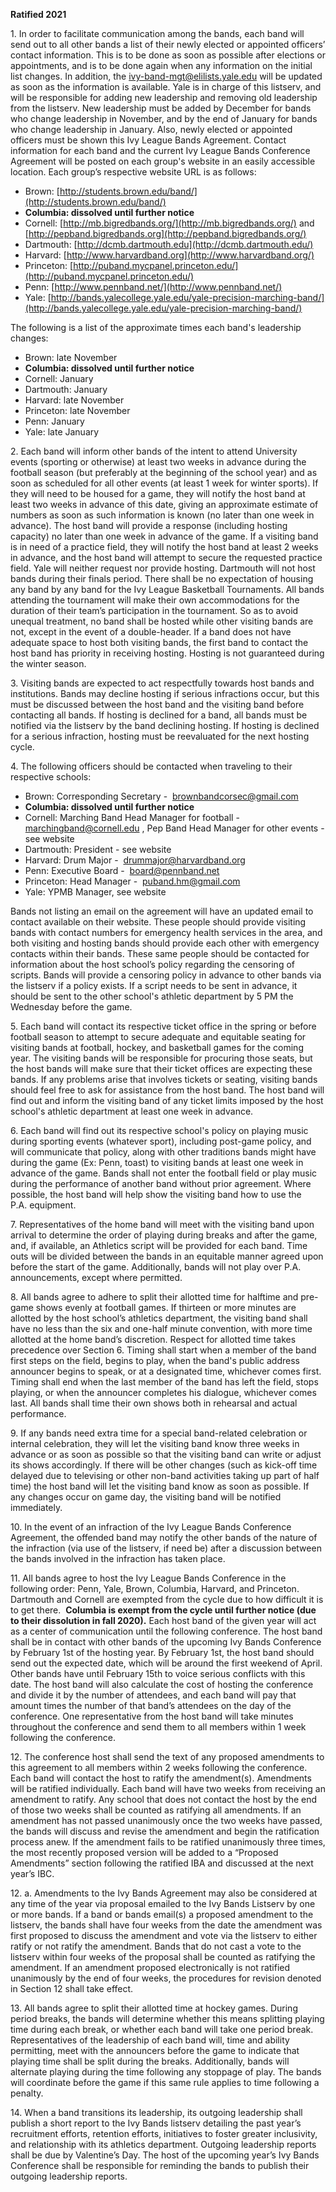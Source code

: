 **Ratified 2021**

1\. In order to facilitate communication among the bands, each band will send out to all other bands a list of their newly elected or appointed officers’ contact information. This is to be done as soon as possible after elections or appointments, and is to be done again when any information on the initial list changes. In addition, the [ivy-band-mgt@elilists.yale.edu](mailto:ivy-band-mgt@elilists.yale.edu) will be updated as soon as the information is available. Yale is in charge of this listserv, and will be responsible for adding new leadership and removing old leadership from the listserv. New leadership must be added by December for bands who change leadership in November, and by the end of January for bands who change leadership in January. Also, newly elected or appointed officers must be shown this Ivy League Bands Agreement. Contact information for each band and the current Ivy League Bands Conference Agreement will be posted on each group's website in an easily accessible location. Each group’s respective website URL is as follows:

- Brown: [http://students.brown.edu/band/](http://students.brown.edu/band/)
- **Columbia: dissolved until further notice**
- Cornell: [http://mb.bigredbands.org/](http://mb.bigredbands.org/) and [http://pepband.bigredbands.org](http://pepband.bigredbands.org/)
- Dartmouth: [http://dcmb.dartmouth.edu](http://dcmb.dartmouth.edu/)
- Harvard: [http://www.harvardband.org](http://www.harvardband.org/)
- Princeton: [http://puband.mycpanel.princeton.edu/](http://puband.mycpanel.princeton.edu/)
- Penn: [http://www.pennband.net/](http://www.pennband.net/)
- Yale: [http://bands.yalecollege.yale.edu/yale-precision-marching-band/](http://bands.yalecollege.yale.edu/yale-precision-marching-band/)

The following is a list of the approximate times each band's leadership changes:

- Brown: late November
- **Columbia: dissolved until further notice**
- Cornell: January
- Dartmouth: January
- Harvard: late November
- Princeton: late November
- Penn: January
- Yale: late January

2\. Each band will inform other bands of the intent to attend University events (sporting or otherwise) at least two weeks in advance during the football season (but preferably at the beginning of the school year) and as soon as scheduled for all other events (at least 1 week for winter sports). If they will need to be housed for a game, they will notify the host band at least two weeks in advance of this date, giving an approximate estimate of numbers as soon as such information is known (no later than one week in advance). The host band will provide a response (including hosting capacity) no later than one week in advance of the game. If a visiting band is in need of a practice field, they will notify the host band at least 2 weeks in advance, and the host band will attempt to secure the requested practice field. Yale will neither request nor provide hosting. Dartmouth will not host bands during their finals period. There shall be no expectation of housing any band by any band for the Ivy League Basketball Tournaments. All bands attending the tournament will make their own accommodations for the duration of their team’s participation in the tournament. So as to avoid unequal treatment, no band shall be hosted while other visiting bands are not, except in the event of a double-header. If a band does not have adequate space to host both visiting bands, the first band to contact the host band has priority in receiving hosting. Hosting is not guaranteed during the winter season.

3\. Visiting bands are expected to act respectfully towards host bands and institutions. Bands may decline hosting if serious infractions occur, but this must be discussed between the host band and the visiting band before contacting all bands. If hosting is declined for a band, all bands must be notified via the listserv by the band declining hosting. If hosting is declined for a serious infraction, hosting must be reevaluated for the next hosting cycle.

4\. The following officers should be contacted when traveling to their respective schools:

- Brown: Corresponding Secretary -  [brownbandcorsec@gmail.com](mailto:brownbandcorsec@gmail.com)
- **Columbia: dissolved until further notice**
- Cornell: Marching Band Head Manager for football -  [marchingband@cornell.edu](mailto:marchingband@cornell.edu) , Pep Band Head Manager for other events - see website
- Dartmouth: President - see website
- Harvard: Drum Major -  [drummajor@harvardband.org](mailto:drummajor@harvardband.org)
- Penn: Executive Board -  [board@pennband.net](mailto:board@pennband.net)
- Princeton: Head Manager -  [puband.hm@gmail.com](mailto:puband.hm@gmail.com)
- Yale: YPMB Manager, see website

Bands not listing an email on the agreement will have an updated email to contact available on their website. These people should provide visiting bands with contact numbers for emergency health services in the area, and both visiting and hosting bands should provide each other with emergency contacts within their bands. These same people should be contacted for information about the host school’s policy regarding the censoring of scripts. Bands will provide a censoring policy in advance to other bands via the listserv if a policy exists. If a script needs to be sent in advance, it should be sent to the other school's athletic department by 5 PM the Wednesday before the game.

5\. Each band will contact its respective ticket office in the spring or before football season to attempt to secure adequate and equitable seating for visiting bands at football, hockey, and basketball games for the coming year. The visiting bands will be responsible for procuring those seats, but the host bands will make sure that their ticket offices are expecting these bands. If any problems arise that involves tickets or seating, visiting bands should feel free to ask for assistance from the host band. The host band will find out and inform the visiting band of any ticket limits imposed by the host school's athletic department at least one week in advance.

6\. Each band will find out its respective school's policy on playing music during sporting events (whatever sport), including post-game policy, and will communicate that policy, along with other traditions bands might have during the game (Ex: Penn, toast) to visiting bands at least one week in advance of the game. Bands shall not enter the football field or play music during the performance of another band without prior agreement. Where possible, the host band will help show the visiting band how to use the P.A. equipment.

7\. Representatives of the home band will meet with the visiting band upon arrival to determine the order of playing during breaks and after the game, and, if available, an Athletics script will be provided for each band. Time outs will be divided between the bands in an equitable manner agreed upon before the start of the game. Additionally, bands will not play over P.A. announcements, except where permitted.

8\. All bands agree to adhere to split their allotted time for halftime and pre-game shows evenly at football games. If thirteen or more minutes are allotted by the host school’s athletics department, the visiting band shall have no less than the six and one-half minute convention, with more time allotted at the home band’s discretion. Respect for allotted time takes precedence over Section 6. Timing shall start when a member of the band first steps on the field, begins to play, when the band's public address announcer begins to speak, or at a designated time, whichever comes first. Timing shall end when the last member of the band has left the field, stops playing, or when the announcer completes his dialogue, whichever comes last. All bands shall time their own shows both in rehearsal and actual performance.

9\. If any bands need extra time for a special band-related celebration or internal celebration, they will let the visiting band know three weeks in advance or as soon as possible so that the visiting band can write or adjust its shows accordingly. If there will be other changes (such as kick-off time delayed due to televising or other non-band activities taking up part of half time) the host band will let the visiting band know as soon as possible. If any changes occur on game day, the visiting band will be notified immediately.

10\. In the event of an infraction of the Ivy League Bands Conference Agreement, the offended band may notify the other bands of the nature of the infraction (via use of the listserv, if need be) after a discussion between the bands involved in the infraction has taken place.

11\. All bands agree to host the Ivy League Bands Conference in the following order: Penn, Yale, Brown, Columbia, Harvard, and Princeton. Dartmouth and Cornell are exempted from the cycle due to how difficult it is to get there.  **Columbia is exempt from the cycle until further notice (due to their dissolution in fall 2020).** Each host band of the given year will act as a center of communication until the following conference. The host band shall be in contact with other bands of the upcoming Ivy Bands Conference by February 1st of the hosting year. By February 1st, the host band should send out the expected date, which will be around the first weekend of April. Other bands have until February 15th to voice serious conflicts with this date. The host band will also calculate the cost of hosting the conference and divide it by the number of attendees, and each band will pay that amount times the number of that band’s attendees on the day of the conference. One representative from the host band will take minutes throughout the conference and send them to all members within 1 week following the conference.

12\. The conference host shall send the text of any proposed amendments to this agreement to all members within 2 weeks following the conference. Each band will contact the host to ratify the amendment(s). Amendments will be ratified individually. Each band will have two weeks from receiving an amendment to ratify. Any school that does not contact the host by the end of those two weeks shall be counted as ratifying all amendments. If an amendment has not passed unanimously once the two weeks have passed, the bands will discuss and revise the amendment and begin the ratification process anew. If the amendment fails to be ratified unanimously three times, the most recently proposed version will be added to a “Proposed Amendments” section following the ratified IBA and discussed at the next year’s IBC.

12\. a. Amendments to the Ivy Bands Agreement may also be considered at any time of the year via proposal emailed to the Ivy Bands Listserv by one or more bands. If a band or bands email(s) a proposed amendment to the listserv, the bands shall have four weeks from the date the amendment was first proposed to discuss the amendment and vote via the listserv to either ratify or not ratify the amendment. Bands that do not cast a vote to the listserv within four weeks of the proposal shall be counted as ratifying the amendment. If an amendment proposed electronically is not ratified unanimously by the end of four weeks, the procedures for revision denoted in Section 12 shall take effect.

13\. All bands agree to split their allotted time at hockey games. During period breaks, the bands will determine whether this means splitting playing time during each break, or whether each band will take one period break. Representatives of the leadership of each band will, time and ability permitting, meet with the announcers before the game to indicate that playing time shall be split during the breaks. Additionally, bands will alternate playing during the time following any stoppage of play. The bands will coordinate before the game if this same rule applies to time following a penalty.

14\. When a band transitions its leadership, its outgoing leadership shall publish a short report to the Ivy Bands listserv detailing the past year’s recruitment efforts, retention efforts, initiatives to foster greater inclusivity, and relationship with its athletics department. Outgoing leadership reports shall be due by Valentine’s Day. The host of the upcoming year’s Ivy Bands Conference shall be responsible for reminding the bands to publish their outgoing leadership reports.
